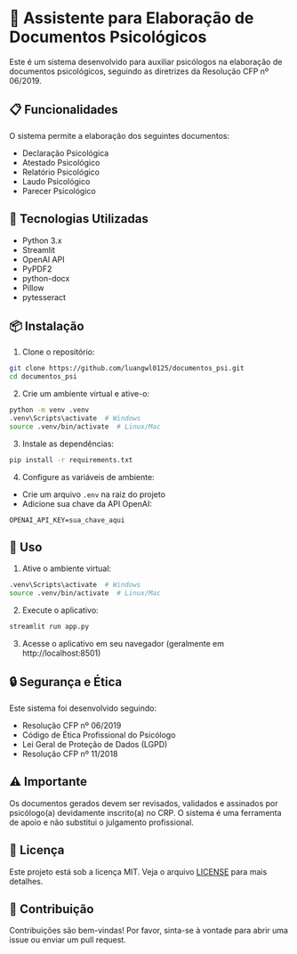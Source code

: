 # 🧠 Assistente para Elaboração de Documentos Psicológicos

Este é um sistema desenvolvido para auxiliar psicólogos na elaboração de documentos psicológicos, seguindo as diretrizes da Resolução CFP nº 06/2019.

## 📋 Funcionalidades

O sistema permite a elaboração dos seguintes documentos:
- Declaração Psicológica
- Atestado Psicológico
- Relatório Psicológico
- Laudo Psicológico
- Parecer Psicológico

## 🚀 Tecnologias Utilizadas

- Python 3.x
- Streamlit
- OpenAI API
- PyPDF2
- python-docx
- Pillow
- pytesseract

## 📦 Instalação

1. Clone o repositório:
```bash
git clone https://github.com/luangwl0125/documentos_psi.git
cd documentos_psi
```

2. Crie um ambiente virtual e ative-o:
```bash
python -m venv .venv
.venv\Scripts\activate  # Windows
source .venv/bin/activate  # Linux/Mac
```

3. Instale as dependências:
```bash
pip install -r requirements.txt
```

4. Configure as variáveis de ambiente:
- Crie um arquivo `.env` na raiz do projeto
- Adicione sua chave da API OpenAI:
```
OPENAI_API_KEY=sua_chave_aqui
```

## 🔧 Uso

1. Ative o ambiente virtual:
```bash
.venv\Scripts\activate  # Windows
source .venv/bin/activate  # Linux/Mac
```

2. Execute o aplicativo:
```bash
streamlit run app.py
```

3. Acesse o aplicativo em seu navegador (geralmente em http://localhost:8501)

## 🔒 Segurança e Ética

Este sistema foi desenvolvido seguindo:
- Resolução CFP nº 06/2019
- Código de Ética Profissional do Psicólogo
- Lei Geral de Proteção de Dados (LGPD)
- Resolução CFP nº 11/2018

## ⚠️ Importante

Os documentos gerados devem ser revisados, validados e assinados por psicólogo(a) devidamente inscrito(a) no CRP. O sistema é uma ferramenta de apoio e não substitui o julgamento profissional.

## 📄 Licença

Este projeto está sob a licença MIT. Veja o arquivo [LICENSE](LICENSE) para mais detalhes.

## 👥 Contribuição

Contribuições são bem-vindas! Por favor, sinta-se à vontade para abrir uma issue ou enviar um pull request. 